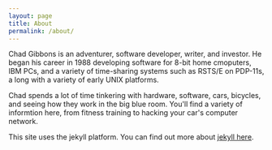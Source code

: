 ```yaml
---
layout: page
title: About
permalink: /about/
---
```


Chad Gibbons is an adventurer, software developer, writer, and investor. He
began his career in 1988 developing software for 8-bit home cmoputers, IBM PCs,
and a variety of time-sharing systems such as RSTS/E on PDP-11s, a long with a
variety of early UNIX platforms.

Chad spends a lot of time tinkering with hardware, software, cars, bicycles, and
seeing how they work in the big blue room. You'll find a variety of informtion
here, from fitness training to hacking your car's computer network.

This site uses the jekyll platform. You can find out more about 
[jekyll here][jekyll-organization].

[jekyll-organization]: https://github.com/jekyll
